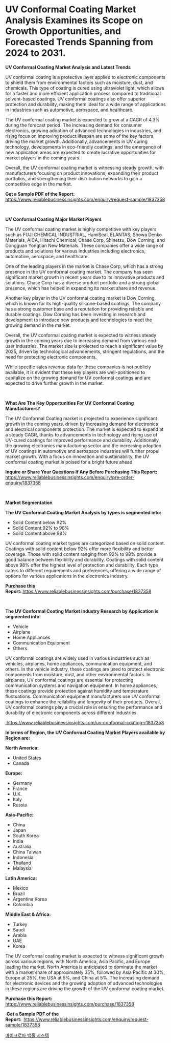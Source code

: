 <p><h1>UV Conformal Coating Market Analysis Examines its Scope on Growth Opportunities, and Forecasted Trends Spanning from 2024 to 2031.</h1></p><p><strong>UV Conformal Coating Market Analysis and Latest Trends</strong></p>
<p><p>UV conformal coating is a protective layer applied to electronic components to shield them from environmental factors such as moisture, dust, and chemicals. This type of coating is cured using ultraviolet light, which allows for a faster and more efficient application process compared to traditional solvent-based coatings. UV conformal coatings also offer superior protection and durability, making them ideal for a wide range of applications in industries such as automotive, aerospace, and healthcare.</p><p>The UV conformal coating market is expected to grow at a CAGR of 4.3% during the forecast period. The increasing demand for consumer electronics, growing adoption of advanced technologies in industries, and rising focus on improving product lifespan are some of the key factors driving the market growth. Additionally, advancements in UV curing technology, developments in eco-friendly coatings, and the emergence of new application areas are expected to create lucrative opportunities for market players in the coming years.</p><p>Overall, the UV conformal coating market is witnessing steady growth, with manufacturers focusing on product innovations, expanding their product portfolios, and strengthening their distribution networks to gain a competitive edge in the market.</p></p>
<p><strong>Get a Sample PDF of the Report:&nbsp;</strong> <a href="https://www.reliablebusinessinsights.com/enquiry/request-sample/1837358">https://www.reliablebusinessinsights.com/enquiry/request-sample/1837358</a></p>
<p>&nbsp;</p>
<p><strong>UV Conformal Coating Major Market Players</strong></p>
<p><p>The UV conformal coating market is highly competitive with key players such as FUJI CHEMICAL INDUSTRIAL, HumiSeal, ELANTAS, Showa Denko Materials, AICA, Hitachi Chemical, Chase Corp, Shinetsu, Dow Corning, and Dongguan Yongtian New Materials. These companies offer a wide range of products and solutions for various industries including electronics, automotive, aerospace, and healthcare.</p><p>One of the leading players in the market is Chase Corp, which has a strong presence in the UV conformal coating market. The company has seen significant market growth in recent years due to its innovative products and solutions. Chase Corp has a diverse product portfolio and a strong global presence, which has helped in expanding its market share and revenue.</p><p>Another key player in the UV conformal coating market is Dow Corning, which is known for its high-quality silicone-based coatings. The company has a strong customer base and a reputation for providing reliable and durable coatings. Dow Corning has been investing in research and development to introduce new products and technologies to meet the growing demand in the market.</p><p>Overall, the UV conformal coating market is expected to witness steady growth in the coming years due to increasing demand from various end-user industries. The market size is projected to reach a significant value by 2025, driven by technological advancements, stringent regulations, and the need for protecting electronic components.</p><p>While specific sales revenue data for these companies is not publicly available, it is evident that these key players are well-positioned to capitalize on the growing demand for UV conformal coatings and are expected to drive further growth in the market.</p></p>
<p>&nbsp;</p>
<p><strong>What Are The Key Opportunities For UV Conformal Coating Manufacturers?</strong></p>
<p><p>The UV Conformal Coating market is projected to experience significant growth in the coming years, driven by increasing demand for electronics and electrical components protection. The market is expected to expand at a steady CAGR, thanks to advancements in technology and rising use of UV-cured coatings for improved performance and durability. Additionally, the growing electronics manufacturing sector and the increasing adoption of UV coatings in automotive and aerospace industries will further propel market growth. With a focus on innovation and sustainability, the UV conformal coating market is poised for a bright future ahead.</p></p>
<p><strong>Inquire or Share Your Questions If Any Before Purchasing This Report:</strong> <a href="https://www.reliablebusinessinsights.com/enquiry/pre-order-enquiry/1837358">https://www.reliablebusinessinsights.com/enquiry/pre-order-enquiry/1837358</a></p>
<p>&nbsp;</p>
<p><strong>Market Segmentation</strong></p>
<p><strong>The UV Conformal Coating Market Analysis by types is segmented into:</strong></p>
<p><ul><li>Solid Content:below 92%</li><li>Solid Content:92% to 98%</li><li>Solid Content:above 98%</li></ul></p>
<p><p>UV conformal coating market types are categorized based on solid content. Coatings with solid content below 92% offer more flexibility and better coverage. Those with solid content ranging from 92% to 98% provide a good balance between flexibility and durability. Coatings with solid content above 98% offer the highest level of protection and durability. Each type caters to different requirements and preferences, offering a wide range of options for various applications in the electronics industry.</p></p>
<p><strong>Purchase this Report:&nbsp;</strong><a href="https://www.reliablebusinessinsights.com/purchase/1837358">https://www.reliablebusinessinsights.com/purchase/1837358</a></p>
<p>&nbsp;</p>
<p><strong>The UV Conformal Coating Market Industry Research by Application is segmented into:</strong></p>
<p><ul><li>Vehicle</li><li>Airplane</li><li>Home Appliances</li><li>Communication Equipment</li><li>Others</li></ul></p>
<p><p>UV conformal coatings are widely used in various industries such as vehicles, airplanes, home appliances, communication equipment, and others. In the vehicle industry, these coatings are used to protect electronic components from moisture, dust, and other environmental factors. In airplanes, UV conformal coatings are essential for protecting communication systems and navigation equipment. In home appliances, these coatings provide protection against humidity and temperature fluctuations. Communication equipment manufacturers use UV conformal coatings to enhance the reliability and longevity of their products. Overall, UV conformal coatings play a crucial role in ensuring the performance and durability of electronic components across different industries.</p></p>
<p><a href="https://www.reliablebusinessinsights.com/uv-conformal-coating-r1837358">&nbsp;https://www.reliablebusinessinsights.com/uv-conformal-coating-r1837358</a></p>
<p><strong>In terms of Region, the UV Conformal Coating Market Players available by Region are:</strong></p>
<p>
    <p> <strong> North America: </strong>
        <ul>
            <li>United States</li>
            <li>Canada</li>
        </ul>
        </p> 
    <p> <strong> Europe: </strong>
        <ul>
            <li>Germany</li>
            <li>France</li>
            <li>U.K.</li>
            <li>Italy</li>
            <li>Russia</li>
        </ul>
        </p> 
    <p> <strong> Asia-Pacific: </strong>
        <ul>
            <li>China</li>
            <li>Japan</li>
            <li>South Korea</li>
            <li>India</li>
            <li>Australia</li>
            <li>China Taiwan</li>
            <li>Indonesia</li>
            <li>Thailand</li>
            <li>Malaysia</li>
        </ul>
        </p> 
    <p> <strong> Latin America: </strong>
        <ul>
            <li>Mexico</li>
            <li>Brazil</li>
            <li>Argentina Korea</li>
            <li>Colombia</li>
        </ul>
        </p> 
    <p> <strong> Middle East & Africa: </strong>
        <ul>
            <li>Turkey</li>
            <li>Saudi</li>
            <li>Arabia</li>
            <li>UAE</li>
            <li>Korea</li>
        </ul>
    </p>
    </p>
<p><p>The UV conformal coating market is expected to witness significant growth across various regions, with North America, Asia Pacific, and Europe leading the market. North America is anticipated to dominate the market with a market share of approximately 35%, followed by Asia Pacific at 30%, Europe at 25%, the USA at 5%, and China at 5%. The increasing demand for electronic devices and the growing adoption of advanced technologies in these regions are driving the growth of the UV conformal coating market.</p></p>
<p><strong>Purchase this Report: </strong><a href="https://www.reliablebusinessinsights.com/purchase/1837358">https://www.reliablebusinessinsights.com/purchase/1837358</a></p>
<p>&nbsp;<strong>Get a Sample PDF of the Report:&nbsp;&nbsp;</strong><a href="https://www.reliablebusinessinsights.com/enquiry/request-sample/1837358">https://www.reliablebusinessinsights.com/enquiry/request-sample/1837358</a></p>
<p><strong></strong></p>
<p><p><a href="https://github.com/mpodehpw07370073/Market-Research-Report-List-3/blob/main/12885746487.md">마이크로파 백홀 시스템</a></p></p>